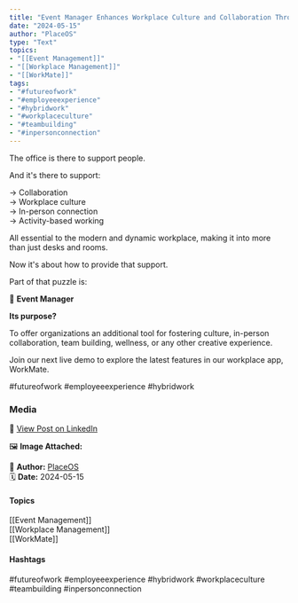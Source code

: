 ```yaml
---
title: "Event Manager Enhances Workplace Culture and Collaboration Through In Person Experiences"  
date: "2024-05-15"  
author: "PlaceOS"  
type: "Text"  
topics:  
- "[[Event Management]]"  
- "[[Workplace Management]]"  
- "[[WorkMate]]"  
tags:  
- "#futureofwork"  
- "#employeeexperience"  
- "#hybridwork"  
- "#workplaceculture"  
- "#teambuilding"  
- "#inpersonconnection" 
---
```

The office is there to support people.

And it's there to support:

→ Collaboration  
→ Workplace culture  
→ In-person connection  
→ Activity-based working

All essential to the modern and dynamic workplace, making it into more than just desks and rooms.

Now it's about how to provide that support.

Part of that puzzle is:

📆 **Event Manager**

**Its purpose?**

To offer organizations an additional tool for fostering culture, in-person collaboration, team building, wellness, or any other creative experience.

Join our next live demo to explore the latest features in our workplace app, WorkMate.

#futureofwork #employeeexperience #hybridwork

### Media

🔗 [View Post on LinkedIn](https://www.linkedin.com/feed/update/urn:li:activity:7196314257234247680)  
  
🖼 **Image Attached:**  
  
  
👤 **Author:** [PlaceOS](https://www.linkedin.com/company/placeos/)  
🗓️ **Date:** 2024-05-15

#### Topics

[[Event Management]]  
[[Workplace Management]]  
[[WorkMate]]  

#### Hashtags

#futureofwork #employeeexperience #hybridwork #workplaceculture #teambuilding #inpersonconnection